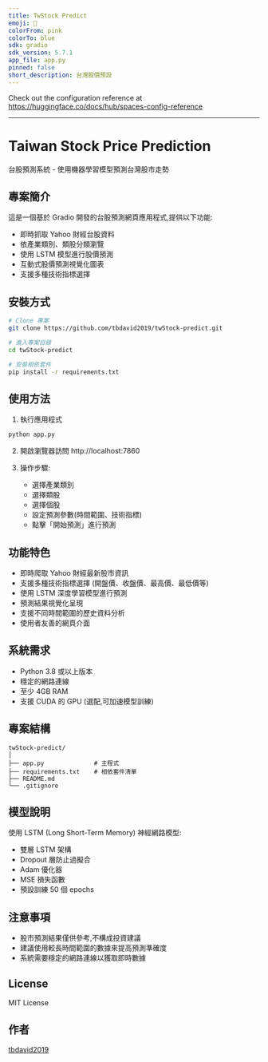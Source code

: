 ```yaml
---
title: TwStock Predict
emoji: 🏃
colorFrom: pink
colorTo: blue
sdk: gradio
sdk_version: 5.7.1
app_file: app.py
pinned: false
short_description: 台灣股價預設
---
```


Check out the configuration reference at https://huggingface.co/docs/hub/spaces-config-reference


---


# Taiwan Stock Price Prediction
台股預測系統 - 使用機器學習模型預測台灣股市走勢

## 專案簡介
這是一個基於 Gradio 開發的台股預測網頁應用程式,提供以下功能:
- 即時抓取 Yahoo 財經台股資料
- 依產業類別、類股分類瀏覽
- 使用 LSTM 模型進行股價預測
- 互動式股價預測視覺化圖表
- 支援多種技術指標選擇



## 安裝方式
```bash
# Clone 專案
git clone https://github.com/tbdavid2019/twStock-predict.git

# 進入專案目錄
cd twStock-predict

# 安裝相依套件
pip install -r requirements.txt
```

## 使用方法
1. 執行應用程式
```bash
python app.py
```

2. 開啟瀏覽器訪問 http://localhost:7860

3. 操作步驟:
   - 選擇產業類別
   - 選擇類股
   - 選擇個股
   - 設定預測參數(時間範圍、技術指標)
   - 點擊「開始預測」進行預測

## 功能特色
- 即時爬取 Yahoo 財經最新股市資訊
- 支援多種技術指標選擇 (開盤價、收盤價、最高價、最低價等)
- 使用 LSTM 深度學習模型進行預測
- 預測結果視覺化呈現
- 支援不同時間範圍的歷史資料分析
- 使用者友善的網頁介面

## 系統需求
- Python 3.8 或以上版本
- 穩定的網路連線
- 至少 4GB RAM
- 支援 CUDA 的 GPU (選配,可加速模型訓練)

## 專案結構
```
twStock-predict/
│
├── app.py              # 主程式
├── requirements.txt    # 相依套件清單
├── README.md
└── .gitignore
```

## 模型說明
使用 LSTM (Long Short-Term Memory) 神經網路模型:
- 雙層 LSTM 架構
- Dropout 層防止過擬合
- Adam 優化器
- MSE 損失函數
- 預設訓練 50 個 epochs

## 注意事項
- 股市預測結果僅供參考,不構成投資建議
- 建議使用較長時間範圍的數據來提高預測準確度
- 系統需要穩定的網路連線以獲取即時數據

## License
MIT License

## 作者
[tbdavid2019](https://github.com/tbdavid2019)

